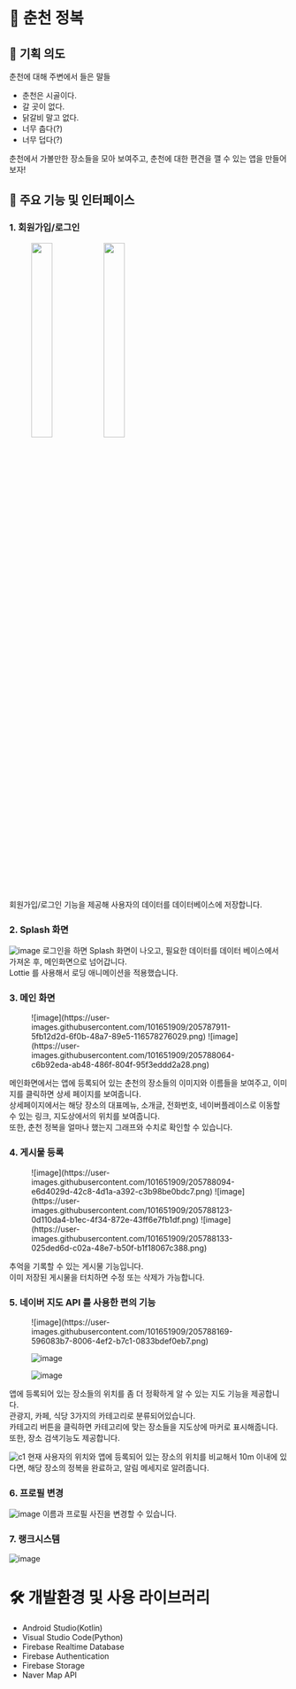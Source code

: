 # 📱 춘천 정복

## 📌 기획 의도
춘천에 대해 주변에서 들은 말들
- 춘천은 시골이다.
- 갈 곳이 없다.
- 닭갈비 말고 없다.
- 너무 춥다(?)
- 너무 덥다(?)

춘천에서 가볼만한 장소들을 모아 보여주고, 춘천에 대한 편견을 깰 수 있는 앱을 만들어 보자!

## 📌 주요 기능 및 인터페이스

### 1. 회원가입/로그인
<figure class="half">
<img src="https://user-images.githubusercontent.com/101651909/205787738-86fe99f8-7911-4195-8db9-561e626dbdfb.png" width="30%"/>
<img src="https://user-images.githubusercontent.com/101651909/205787751-7041d314-be19-4fa8-b899-bf0fd2c1ca0f.png" width="30%"/>
</figure>
회원가입/로그인 기능을 제공해 사용자의 데이터를 데이터베이스에 저장합니다.

### 2. Splash 화면
![image](https://user-images.githubusercontent.com/101651909/205787888-82cef2af-443e-4f49-8c2a-39b6a53cafe3.png)
로그인을 하면 Splash 화면이 나오고, 필요한 데이터를 데이터 베이스에서 가져온 후, 메인화면으로 넘어갑니다. <br>
Lottie 를 사용해서 로딩 애니메이션을 적용했습니다.

### 3. 메인 화면
<figure class="half">
![image](https://user-images.githubusercontent.com/101651909/205787911-5fb12d2d-6f0b-48a7-89e5-116578276029.png)
![image](https://user-images.githubusercontent.com/101651909/205788064-c6b92eda-ab48-486f-804f-95f3eddd2a28.png)
</figure>
메인화면에서는 앱에 등록되어 있는 춘천의 장소들의 이미지와 이름들을 보여주고, 이미지를 클릭하면 상세 페이지를 보여줍니다. <br>
상세페이지에서는 해당 장소의 대표메뉴, 소개글, 전화번호, 네이버플레이스로 이동할 수 있는 링크, 지도상에서의 위치를 보여줍니다. <br>
또한, 춘천 정복을 얼마나 했는지 그래프와 수치로 확인할 수 있습니다. <br>

### 4. 게시물 등록
<figure class="third">
![image](https://user-images.githubusercontent.com/101651909/205788094-e6d4029d-42c8-4d1a-a392-c3b98be0bdc7.png)
![image](https://user-images.githubusercontent.com/101651909/205788123-0d110da4-b1ec-4f34-872e-43ff6e7fb1df.png)
![image](https://user-images.githubusercontent.com/101651909/205788133-025ded6d-c02a-48e7-b50f-b1f18067c388.png)
</figure>

추억을 기록할 수 있는 게시물 기능입니다. <br>
이미 저장된 게시물을 터치하면 수정 또는 삭제가 가능합니다.

### 5. 네이버 지도 API 를 사용한 편의 기능

<figure class="third">
![image](https://user-images.githubusercontent.com/101651909/205788169-596083b7-8006-4ef2-b7c1-0833bdef0eb7.png)

![image](https://user-images.githubusercontent.com/101651909/205788197-58c04706-993e-4385-ae04-e6dfa3d2dc78.png)

![image](https://user-images.githubusercontent.com/101651909/205788227-dac99455-13d2-4e42-9ac9-f965fe2028da.png)
</figure>

앱에 등록되어 있는 장소들의 위치를 좀 더 정확하게 알 수 있는 지도 기능을 제공합니다. <br>
관광지, 카페, 식당 3가지의 카테고리로 분류되어있습니다. <br>
카테고리 버튼을 클릭하면 카테고리에 맞는 장소들을 지도상에 마커로 표시해줍니다. <br>
또한, 장소 검색기능도 제공합니다. <br>

<!-- 마커와 슬라이드를 연결해서 슬라이드를 할 때마다 해당 장소의 위치를 보여줍니다. -->

![c1](https://user-images.githubusercontent.com/101651909/205788318-be1c2023-0b52-40b9-a52c-99a6d82a2365.gif)
현재 사용자의 위치와 앱에 등록되어 있는 장소의 위치를 비교해서 10m 이내에 있다면, 해당 장소의 정복을 완료하고, 알림 메세지로 알려줍니다.

### 6. 프로필 변경

![image](https://user-images.githubusercontent.com/101651909/205788530-6e18cd11-5435-4a55-a029-6be7bc00c402.png)
이름과 프로필 사진을 변경할 수 있습니다.

### 7. 랭크시스템
![image](https://user-images.githubusercontent.com/101651909/205788556-99b1872b-1854-4379-89fe-1f80c62b7d3d.png)

# 🛠 개발환경 및 사용 라이브러리
- Android Studio(Kotlin)
- Visual Studio Code(Python)
- Firebase Realtime Database
- Firebase Authentication
- Firebase Storage
- Naver Map API

